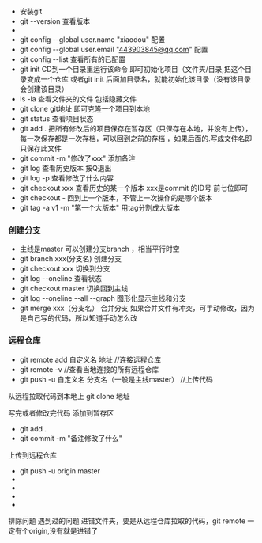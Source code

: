 # 
+ 安装git
+ git --version 查看版本
+ 
+ git config --global user.name "xiaodou" 配置
+ git config --global user.email "443903845@qq.com" 配置
+ git config --list  查看所有的已配置
+ git init  CD到一个目录里运行该命令 即可初始化项目（文件夹/目录,把这个目录变成一个仓库 或者git init 后面加目录名，就能初始化该目录（没有该目录会创建该目录）
+ ls -la 查看文件夹的文件 包括隐藏文件
+ git clone git地址  即可克隆一个项目到本地
+ git status 查看项目状态
+ git add . 把所有修改后的项目保存在暂存区（只保存在本地，并没有上传），每一次保存都是一次存档，可以回到之前的存档 ，如果后面的.写成文件名即只保存此文件
+ git commit -m "修改了xxx"  添加备注
+ git log 查看历史版本 按Q退出
+ git log -p 查看修改了什么内容 
+ git checkout xxx 查看历史的某一个版本 xxx是commit 的ID号 前七位即可
+ git checkout - 回到上一个版本，不管上一次操作的是哪个版本 
+ git tag -a v1 -m "第一个大版本"  用tag分割成大版本

### 创建分支
+ 主线是master 可以创建分支branch ，相当平行时空
+ git branch xxx(分支名)  创建分支
+ git checkout xxx    切换到分支
+ git log --oneline 查看状态
+ git checkout master 切换回到主线
+ git log --oneline --all --graph 图形化显示主线和分支 
+ git merge xxx（分支名） 合并分支 如果合并文件有冲突，可手动修改，因为是自己写的代码，所以知道手动怎么改

### 远程仓库
+ git remote add 自定义名 地址   //连接远程仓库
+ git remote -v  //查看当地连接的所有远程仓库
+ git push -u 自定义名 分支名（一般是主线master） //上传代码



从远程拉取代码到本地上
git clone 地址

写完或者修改完代码
添加到暂存区
+ git add . 
+ git commit -m "备注修改了什么"

上传到远程仓库
+ git push -u origin master
+ 
+ 
+ 
+ 
排除问题 遇到过的问题
进错文件夹，要是从远程仓库拉取的代码，git remote 一定有个origin,没有就是进错了